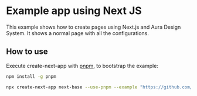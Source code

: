 # Example app using Next JS

This example shows how to create pages using Next.js and Aura Design System. It shows a normal page with all the configurations.

## How to use

Execute create-next-app with [pnpm](https://pnpm.io/), to bootstrap the example:

```bash
npm install -g pnpm
```

```bash
npx create-next-app next-base --use-pnpm --example "https://github.com/garitma/aura-design-system/tree/canary/examples/cms-prismic"
```
